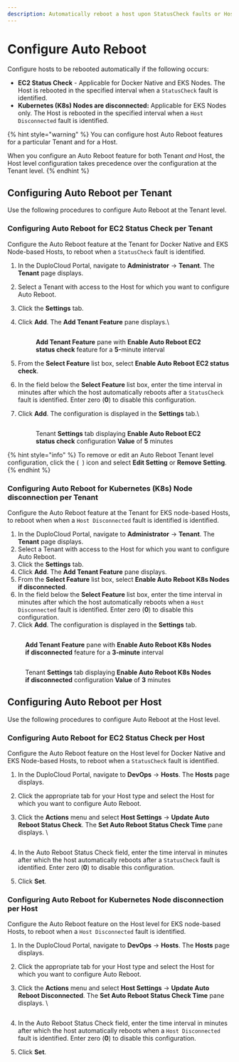 ```yaml
---
description: Automatically reboot a host upon StatusCheck faults or Host disconnection
---
```


# Configure Auto Reboot

Configure hosts to be rebooted automatically if the following occurs:

* **EC2 Status Check** - Applicable for Docker Native and EKS Nodes. The Host is rebooted in the specified interval when a `StatusCheck` fault is identified.&#x20;
* **Kubernetes (K8s) Nodes are disconnected:** Applicable for EKS Nodes only. The Host is rebooted in the specified interval when a `Host Disconnected` fault is identified.

{% hint style="warning" %}
You can configure host Auto Reboot features for a particular Tenant and for a Host.&#x20;

When you configure an Auto Reboot feature for both Tenant _and_ Host, the Host level configuration takes precedence over the configuration at the Tenant level.
{% endhint %}

## Configuring Auto Reboot per Tenant

Use the following procedures to configure Auto Reboot at the Tenant level.

### Configuring Auto Reboot for EC2 Status Check per Tenant

Configure the Auto Reboot feature at the Tenant for Docker Native and EKS Node-based Hosts, to reboot when a `StatusCheck` fault is identified.

1. In the DuploCloud Portal, navigate to **Administrator** -> **Tenant**. The **Tenant** page displays.
2. Select a Tenant with access to the Host for which you want to configure Auto Reboot.
3. Click the **Settings** tab.
4.  Click **Add**. The **Add Tenant Feature** pane displays.\


    <div align="left">

    <figure><img src="../../../.gitbook/assets/AR100.png" alt=""><figcaption><p><strong>Add Tenant Feature</strong> pane with <strong>Enable Auto Reboot EC2 status check</strong> feature for a <strong>5-</strong>minute interval<br></p></figcaption></figure>

    </div>
5. From the **Select Feature** list box, select **Enable Auto Reboot EC2 status check**.&#x20;
6. In the field below the **Select Feature** list box, enter the time interval in minutes after which the host automatically reboots after a `StatusCheck` fault is identified. Enter zero (**0**) to disable this configuration.
7.  Click **Add**. The configuration is displayed in the **Settings** tab.\


    <div align="left">

    <figure><img src="../../../.gitbook/assets/AR101 (1).png" alt=""><figcaption><p>Tenant <strong>Settings</strong> tab displaying <strong>Enable Auto Reboot EC2 status check</strong> configuration <strong>Value</strong> of <strong>5</strong> minutes</p></figcaption></figure>

    </div>

{% hint style="info" %}
To remove or edit an Auto Reboot Tenant level configuration, click the ( <img src="../../../.gitbook/assets/Kabab_three_Vertical_dots (4).png" alt="" data-size="line"> ) icon and select **Edit Setting** or **Remove Setting**.
{% endhint %}

### Configuring Auto Reboot for Kubernetes (K8s) Node disconnection per Tenant

Configure the Auto Reboot feature at the Tenant for EKS node-based Hosts, to reboot when when a `Host Disconnected` fault is identified is identified.

1. In the DuploCloud Portal, navigate to **Administrator** -> **Tenant**. The **Tenant** page displays.
2. Select a Tenant with access to the Host for which you want to configure Auto Reboot.
3. Click the **Settings** tab.
4. Click **Add**. The **Add Tenant Feature** pane displays.
5. From the **Select Feature** list box, select **Enable Auto Reboot K8s Nodes if disconnected**.&#x20;
6. In the field below the **Select Feature** list box, enter the time interval in minutes after which the host automatically reboots when a `Host Disconnected` fault is identified. Enter zero (**0**) to disable this configuration.
7. Click **Add**. The configuration is displayed in the **Settings** tab.



<figure><img src="../../../.gitbook/assets/AR102.png" alt=""><figcaption><p><strong>Add Tenant Feature</strong> pane with <strong>Enable Auto Reboot K8s Nodes if disconnected</strong> feature for a <strong>3-minute</strong> interval<br></p></figcaption></figure>



<figure><img src="../../../.gitbook/assets/AR103 (1).png" alt=""><figcaption><p>Tenant <strong>Settings</strong> tab displaying <strong>Enable Auto Reboot K8s Nodes if disconnected</strong> configuration <strong>Value</strong> of <strong>3</strong> minutes</p></figcaption></figure>

## Configuring Auto Reboot per Host

Use the following procedures to configure Auto Reboot at the Host level.

### Configuring Auto Reboot for EC2 Status Check per Host

Configure the Auto Reboot feature on the Host level for Docker Native and EKS Node-based Hosts, to reboot when a `StatusCheck` fault is identified.

1. In the DuploCloud Portal, navigate to **DevOps** -> **Hosts**. The **Hosts** page displays.
2. Click the appropriate tab for your Host type and select the Host for which you want to configure Auto Reboot.
3.  Click the **Actions** menu and select **Host Settings** -> **Update Auto Reboot Status Check**. The **Set Auto Reboot Status Check Time** pane displays. \


    <figure><img src="../../../.gitbook/assets/AR104.png" alt=""><figcaption></figcaption></figure>


4. In the Auto Reboot Status Check field, enter the time interval in minutes after which the host automatically reboots after a `StatusCheck` fault is identified. Enter zero (**0**) to disable this configuration.
5. Click **Set**.

### Configuring Auto Reboot for Kubernetes Node disconnection per Host

Configure the Auto Reboot feature on the Host level for EKS node-based Hosts, to reboot when a `Host Disconnected` fault is identified.

1. In the DuploCloud Portal, navigate to **DevOps** -> **Hosts**. The **Hosts** page displays.
2. Click the appropriate tab for your Host type and select the Host for which you want to configure Auto Reboot.
3.  Click the **Actions** menu and select **Host Settings** -> **Update Auto Reboot Disconnected**. The **Set Auto Reboot Status Check Time** pane displays. \


    <figure><img src="../../../.gitbook/assets/AR105.png" alt=""><figcaption></figcaption></figure>


4. In the Auto Reboot Status Check field, enter the time interval in minutes after which the host automatically reboots when a `Host Disconnected` fault is identified. Enter zero (**0**) to disable this configuration.
5. Click **Set**.
